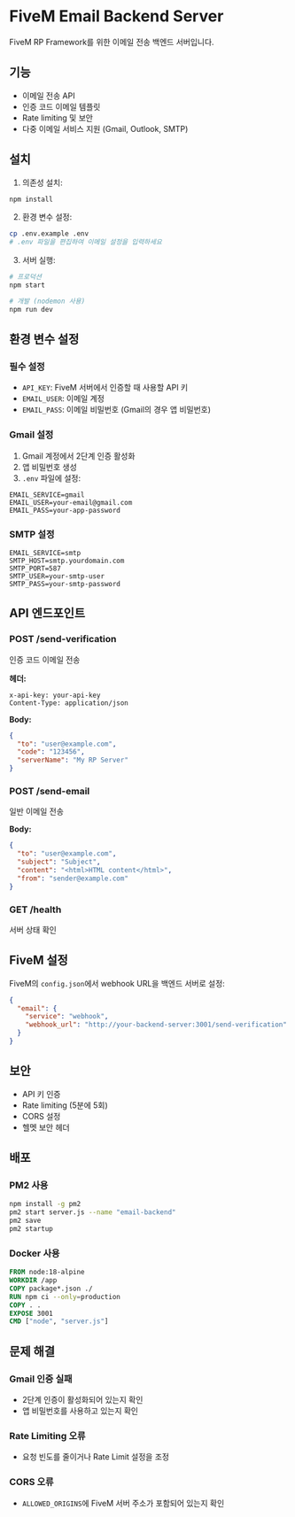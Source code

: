 # FiveM Email Backend Server

FiveM RP Framework를 위한 이메일 전송 백엔드 서버입니다.

## 기능

- 이메일 전송 API
- 인증 코드 이메일 템플릿
- Rate limiting 및 보안
- 다중 이메일 서비스 지원 (Gmail, Outlook, SMTP)

## 설치

1. 의존성 설치:
```bash
npm install
```

2. 환경 변수 설정:
```bash
cp .env.example .env
# .env 파일을 편집하여 이메일 설정을 입력하세요
```

3. 서버 실행:
```bash
# 프로덕션
npm start

# 개발 (nodemon 사용)
npm run dev
```

## 환경 변수 설정

### 필수 설정
- `API_KEY`: FiveM 서버에서 인증할 때 사용할 API 키
- `EMAIL_USER`: 이메일 계정
- `EMAIL_PASS`: 이메일 비밀번호 (Gmail의 경우 앱 비밀번호)

### Gmail 설정
1. Gmail 계정에서 2단계 인증 활성화
2. 앱 비밀번호 생성
3. `.env` 파일에 설정:
```
EMAIL_SERVICE=gmail
EMAIL_USER=your-email@gmail.com
EMAIL_PASS=your-app-password
```

### SMTP 설정
```
EMAIL_SERVICE=smtp
SMTP_HOST=smtp.yourdomain.com
SMTP_PORT=587
SMTP_USER=your-smtp-user
SMTP_PASS=your-smtp-password
```

## API 엔드포인트

### POST /send-verification
인증 코드 이메일 전송

**헤더:**
```
x-api-key: your-api-key
Content-Type: application/json
```

**Body:**
```json
{
  "to": "user@example.com",
  "code": "123456",
  "serverName": "My RP Server"
}
```

### POST /send-email
일반 이메일 전송

**Body:**
```json
{
  "to": "user@example.com",
  "subject": "Subject",
  "content": "<html>HTML content</html>",
  "from": "sender@example.com"
}
```

### GET /health
서버 상태 확인

## FiveM 설정

FiveM의 `config.json`에서 webhook URL을 백엔드 서버로 설정:

```json
{
  "email": {
    "service": "webhook",
    "webhook_url": "http://your-backend-server:3001/send-verification"
  }
}
```

## 보안

- API 키 인증
- Rate limiting (5분에 5회)
- CORS 설정
- 헬멧 보안 헤더

## 배포

### PM2 사용
```bash
npm install -g pm2
pm2 start server.js --name "email-backend"
pm2 save
pm2 startup
```

### Docker 사용
```dockerfile
FROM node:18-alpine
WORKDIR /app
COPY package*.json ./
RUN npm ci --only=production
COPY . .
EXPOSE 3001
CMD ["node", "server.js"]
```

## 문제 해결

### Gmail 인증 실패
- 2단계 인증이 활성화되어 있는지 확인
- 앱 비밀번호를 사용하고 있는지 확인

### Rate Limiting 오류
- 요청 빈도를 줄이거나 Rate Limit 설정을 조정

### CORS 오류
- `ALLOWED_ORIGINS`에 FiveM 서버 주소가 포함되어 있는지 확인